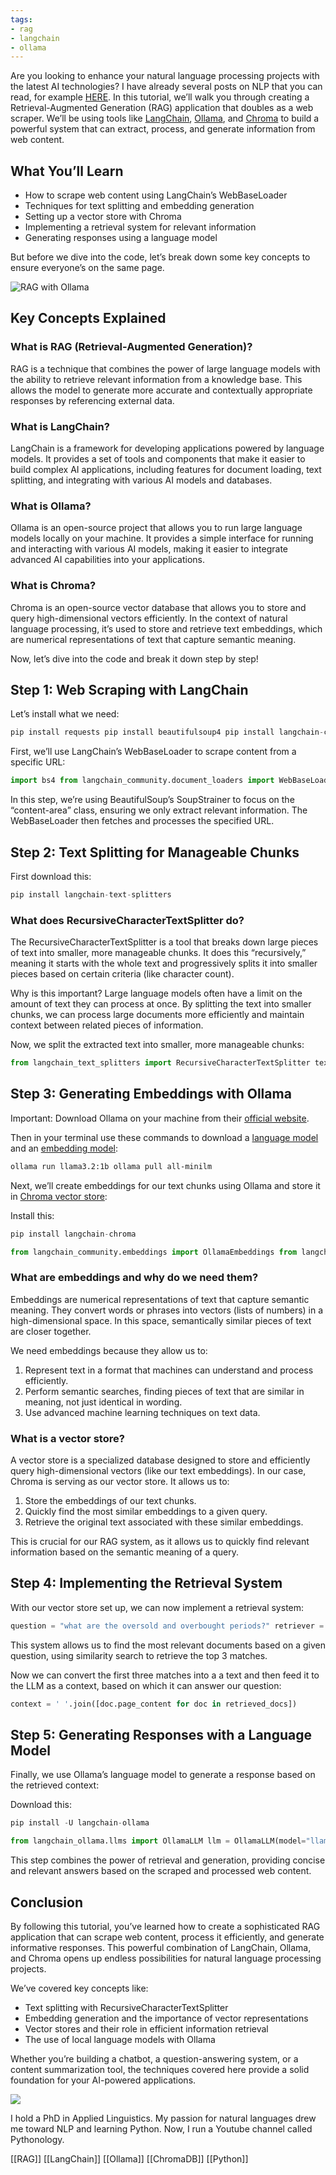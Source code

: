 ```yaml
---
tags:
- rag
- langchain
- ollama
---
```

Are you looking to enhance your natural language processing projects with the latest AI technologies? I have already several posts on NLP that you can read, for example [HERE](https://pythonology.eu/category/nlp/ "NLP"). In this tutorial, we’ll walk you through creating a Retrieval-Augmented Generation (RAG) application that doubles as a web scraper. We’ll be using tools like [LangChain](https://python.langchain.com/v0.2/docs/introduction/ "langchain"), [Ollama](https://ollama.com/ "ollama"), and [Chroma](https://www.trychroma.com/ "chroma") to build a powerful system that can extract, process, and generate information from web content.

## What You’ll Learn

-   How to scrape web content using LangChain’s WebBaseLoader
-   Techniques for text splitting and embedding generation
-   Setting up a vector store with Chroma
-   Implementing a retrieval system for relevant information
-   Generating responses using a language model

But before we dive into the code, let’s break down some key concepts to ensure everyone’s on the same page.

![RAG with Ollama](https://pythonology.eu/wp-content/uploads/2024/10/rag-1024x256.png)

## Key Concepts Explained

### What is RAG (Retrieval-Augmented Generation)?

RAG is a technique that combines the power of large language models with the ability to retrieve relevant information from a knowledge base. This allows the model to generate more accurate and contextually appropriate responses by referencing external data.

### What is LangChain?

LangChain is a framework for developing applications powered by language models. It provides a set of tools and components that make it easier to build complex AI applications, including features for document loading, text splitting, and integrating with various AI models and databases.

### What is Ollama?

Ollama is an open-source project that allows you to run large language models locally on your machine. It provides a simple interface for running and interacting with various AI models, making it easier to integrate advanced AI capabilities into your applications.

### What is Chroma?

Chroma is an open-source vector database that allows you to store and query high-dimensional vectors efficiently. In the context of natural language processing, it’s used to store and retrieve text embeddings, which are numerical representations of text that capture semantic meaning.

Now, let’s dive into the code and break it down step by step!

## Step 1: Web Scraping with LangChain

Let’s install what we need:

```python
pip install requests pip install beautifulsoup4 pip install langchain-community
```

First, we’ll use LangChain’s WebBaseLoader to scrape content from a specific URL:

```python
import bs4 from langchain_community.document_loaders import WebBaseLoader bs4_strainer = bs4.SoupStrainer(class_=("content-area")) loader = WebBaseLoader( web_paths=("https://pythonology.eu/using-pandas_ta-to-generate-technical-indicators-and-signals/",), bs_kwargs={"parse_only": bs4_strainer}, ) docs = loader.load()
```

In this step, we’re using BeautifulSoup’s SoupStrainer to focus on the “content-area” class, ensuring we only extract relevant information. The WebBaseLoader then fetches and processes the specified URL.

## Step 2: Text Splitting for Manageable Chunks

First download this:

```python
pip install langchain-text-splitters
```

### What does RecursiveCharacterTextSplitter do?

The RecursiveCharacterTextSplitter is a tool that breaks down large pieces of text into smaller, more manageable chunks. It does this “recursively,” meaning it starts with the whole text and progressively splits it into smaller pieces based on certain criteria (like character count).

Why is this important? Large language models often have a limit on the amount of text they can process at once. By splitting the text into smaller chunks, we can process large documents more efficiently and maintain context between related pieces of information.

Now, we split the extracted text into smaller, more manageable chunks:

```python
from langchain_text_splitters import RecursiveCharacterTextSplitter text_splitter = RecursiveCharacterTextSplitter( chunk_size=1200, chunk_overlap=100, add_start_index=True ) all_splits = text_splitter.split_documents(docs)
```

## Step 3: Generating Embeddings with Ollama

Important: Download Ollama on your machine from their [official website](https://ollama.com/download "ollama website").

Then in your terminal use these commands to download a [language model](https://ollama.com/library "ollama models") and an [embedding model](https://ollama.com/library/all-minilm "all-minilm embedding model"):

```bash
ollama run llama3.2:1b ollama pull all-minilm
```

Next, we’ll create embeddings for our text chunks using Ollama and store it in [Chroma vector store](https://python.langchain.com/docs/integrations/vectorstores/chroma/ "Chroma langchain"):

Install this:

```python
pip install langchain-chroma
```

```python
from langchain_community.embeddings import OllamaEmbeddings from langchain_chroma import Chroma local_embeddings = OllamaEmbeddings(model="all-minilm") vectorstore = Chroma.from_documents(documents=all_splits, embedding=local_embeddings)
```

### What are embeddings and why do we need them?

Embeddings are numerical representations of text that capture semantic meaning. They convert words or phrases into vectors (lists of numbers) in a high-dimensional space. In this space, semantically similar pieces of text are closer together.

We need embeddings because they allow us to:

1.  Represent text in a format that machines can understand and process efficiently.
2.  Perform semantic searches, finding pieces of text that are similar in meaning, not just identical in wording.
3.  Use advanced machine learning techniques on text data.

### What is a vector store?

A vector store is a specialized database designed to store and efficiently query high-dimensional vectors (like our text embeddings). In our case, Chroma is serving as our vector store. It allows us to:

1.  Store the embeddings of our text chunks.
2.  Quickly find the most similar embeddings to a given query.
3.  Retrieve the original text associated with these similar embeddings.

This is crucial for our RAG system, as it allows us to quickly find relevant information based on the semantic meaning of a query.

## Step 4: Implementing the Retrieval System

With our vector store set up, we can now implement a retrieval system:

```python
question = "what are the oversold and overbought periods?" retriever = vectorstore.as_retriever(search_type="similarity", search_kwargs={"k": 3}) retrieved_docs = retriever.invoke(question)
```

This system allows us to find the most relevant documents based on a given question, using similarity search to retrieve the top 3 matches.

Now we can convert the first three matches into a a text and then feed it to the LLM as a context, based on which it can answer our question:

```python
context = ' '.join([doc.page_content for doc in retrieved_docs])
```

## Step 5: Generating Responses with a Language Model

Finally, we use Ollama’s language model to generate a response based on the retrieved context:

Download this:

```python
pip install -U langchain-ollama
```

```python
from langchain_ollama.llms import OllamaLLM llm = OllamaLLM(model="llama3.2:1b") response = llm.invoke(f"""Answer the question according to the context given very briefly: Question: {question}. Context: {context} """)
```

This step combines the power of retrieval and generation, providing concise and relevant answers based on the scraped and processed web content.

## Conclusion

By following this tutorial, you’ve learned how to create a sophisticated RAG application that can scrape web content, process it efficiently, and generate informative responses. This powerful combination of LangChain, Ollama, and Chroma opens up endless possibilities for natural language processing projects.

We’ve covered key concepts like:

-   Text splitting with RecursiveCharacterTextSplitter
-   Embedding generation and the importance of vector representations
-   Vector stores and their role in efficient information retrieval
-   The use of local language models with Ollama

Whether you’re building a chatbot, a question-answering system, or a content summarization tool, the techniques covered here provide a solid foundation for your AI-powered applications.

![](https://pythonology.eu/wp-content/litespeed/avatar/c2266dceb115415f3482b3d7b7db893e.jpg?ver=1733368971)

I hold a PhD in Applied Linguistics. My passion for natural languages drew me toward NLP and learning Python. Now, I run a Youtube channel called Pythonology.

[[RAG]]  [[LangChain]]  [[Ollama]]   [[ChromaDB]]   [[Python]]